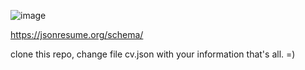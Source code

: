 
![image](https://github.com/wils5120/portafolio/assets/44440030/8226b823-811b-4bf0-85a2-fbd1b93b3582)


https://jsonresume.org/schema/


clone this repo, change file cv.json with your information that's all. =)
